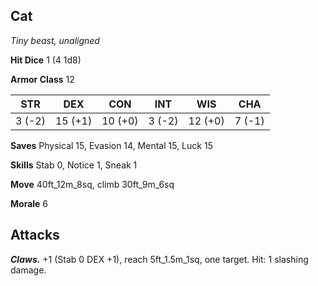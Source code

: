 ## Cat

*Tiny beast, unaligned*

**Hit Dice** 1 (4 1d8)

**Armor Class** 12

| STR     | DEX     | CON     | INT     | WIS     | CHA     |
|---------|---------|---------|---------|---------|---------|
|  3 (-2) | 15 (+1) | 10 (+0) |  3 (-2) | 12 (+0) |  7 (-1) |

**Saves** Physical 15, Evasion 14, Mental 15, Luck 15

**Skills** Stab 0, Notice 1, Sneak 1

**Move** 40ft_12m_8sq, climb 30ft_9m_6sq

**Morale** 6

## Attacks

***Claws.*** +1 (Stab 0 DEX +1), reach 5ft_1.5m_1sq, one target. Hit: 1 slashing damage.

